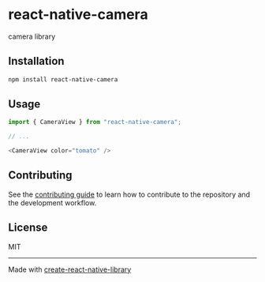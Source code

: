 # react-native-camera

camera library

## Installation

```sh
npm install react-native-camera
```

## Usage

```js
import { CameraView } from "react-native-camera";

// ...

<CameraView color="tomato" />
```

## Contributing

See the [contributing guide](CONTRIBUTING.md) to learn how to contribute to the repository and the development workflow.

## License

MIT

---

Made with [create-react-native-library](https://github.com/callstack/react-native-builder-bob)
